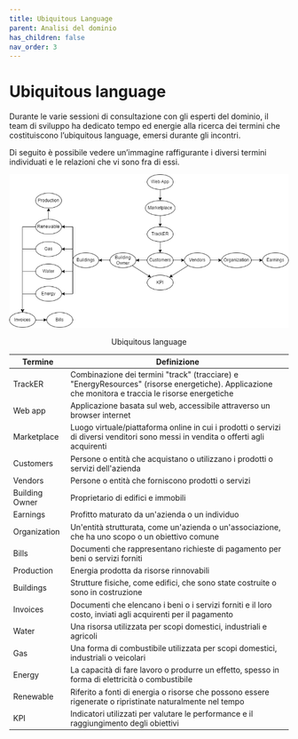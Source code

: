```yaml
---
title: Ubiquitous Language
parent: Analisi del dominio
has_children: false
nav_order: 3
---
```


# Ubiquitous language

Durante le varie sessioni di consultazione con gli esperti del dominio, il team di sviluppo ha dedicato tempo ed energie alla ricerca dei termini che costituiscono l’ubiquitous language, emersi durante gli incontri.

Di seguito è possibile vedere un’immagine raffigurante i diversi termini individuati e le relazioni che vi sono fra di essi.

<div align="center">
<img src="img/language.png" alt="Ubiquitous language" >
<p align="center" id="fig3">Ubiquitous language</p>
</div>

| Termine | Definizione |
| --- | --- |
|TrackER|Combinazione dei termini "track" (tracciare) e "EnergyResources" (risorse energetiche). Applicazione che monitora e traccia le risorse energetiche|
|Web app|Applicazione basata sul web, accessibile attraverso un browser internet|
|Marketplace|Luogo virtuale/piattaforma online in cui i prodotti o servizi di diversi venditori sono messi in vendita o offerti agli acquirenti|
|Customers|Persone o entità che acquistano o utilizzano i prodotti o servizi dell'azienda|
|Vendors|Persone o entità che forniscono prodotti o servizi|
|Building Owner|Proprietario di edifici e immobili|
|Earnings|Profitto maturato da un'azienda o un individuo|
|Organization|Un'entità strutturata, come un'azienda o un'associazione, che ha uno scopo o un obiettivo comune|
|Bills|Documenti che rappresentano richieste di pagamento per beni o servizi forniti|
|Production|Energia prodotta da risorse rinnovabili|
|Buildings|Strutture fisiche, come edifici, che sono state costruite o sono in costruzione|
|Invoices|Documenti che elencano i beni o i servizi forniti e il loro costo, inviati agli acquirenti per il pagamento|
|Water|Una risorsa utilizzata per scopi domestici, industriali e agricoli|
|Gas|Una forma di combustibile utilizzata per scopi domestici, industriali o veicolari|
|Energy|La capacità di fare lavoro o produrre un effetto, spesso in forma di elettricità o combustibile|
|Renewable|Riferito a fonti di energia o risorse che possono essere rigenerate o ripristinate naturalmente nel tempo|
|KPI|Indicatori utilizzati per valutare le performance e il raggiungimento degli obiettivi|
